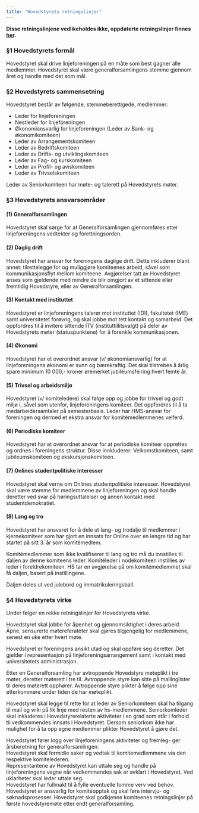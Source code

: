 ```yaml
---
title: "Hovedstyrets retningslinjer"
---
```


**Disse retningslinjene vedlikeholdes ikke, oppdaterte retningslinjer finnes [her](/info/innsikt-og-interface/retningslinjer/).**

### §1 Hovedstyrets formål

Hovedstyret skal drive linjeforeningen på en måte som best gagner alle medlemmer. Hovedstyret skal være generalforsamlingens stemme gjennom året og handle med det som mål. 

### §2 Hovedstyrets sammensetning

Hovedstyret består av følgende, stemmeberettigede, medlemmer: 

* Leder for linjeforeningen
* Nestleder for linjeforeningen
* Økonomiansvarlig for linjeforeningen (Leder av Bank- og økonomikomiteen)
* Leder av Arrangementskomiteen
* Leder av Bedriftskomiteen
* Leder av Drifts- og utviklingskomiteen
* Leder av Fag- og kurskomiteen
* Leder av Profil- og aviskomiteen
* Leder av Trivselskomiteen


Leder av Seniorkomiteen har møte- og talerett på Hovedstyrets møter. 

### §3 Hovedstyrets ansvarsområder

#### (1) Generalforsamlingen

Hovedstyret skal sørge for at Generalforsamlingen gjennomføres etter linjeforeningens vedtekter og forettningsorden. 

#### (2) Daglig drift

Hovedstyret har ansvar for foreningens daglige drift. Dette inkluderer blant annet: tilrettelegge for og muliggjøre komiteenes arbeid, såvel som kommunikasjonsflyt mellom komiteene. Avgjørelser tatt av Hovedstyret anses som gjeldende med mindre de blir omgjort av et sittende eller fremtidig Hovedstyre, eller av Generalforsamlingen.

#### (3) Kontakt med instituttet

Hovedstyret er linjeforeningens talerør mot instituttet (IDI), fakultetet (IME) samt universitetet forøvrig, og skal jobbe mot tett kontakt og samarbeid. Det oppfordres til å invitere sittende ITV (instituttillitsvalgt) på deler av Hovedstyrets møter (statuspunktene) for å forenkle kommunikasjonen. 

#### (4) Økonomi

Hovedstyret har et overordnet ansvar (v/ økonomiansvarlig) for at linjeforeningens økonomi er sunn og bærekraftig. Det skal tilstrebes å årlig spare minimum 10 000,- kroner øremerket jubileumsfeiring hvert femte år. 

#### (5) Trivsel og arbeidsmiljø

Hovedstyret (v/ komiteledere) skal følge opp og jobbe for trivsel og godt miljø i, såvel som utenfor, linjeforeningens komiteer. Det oppfordres til å ta medarbeidersamtaler på semesterbasis. Leder har HMS-ansvar for foreningen og dermed et ekstra ansvar for komitémedlemmenes velferd.

#### (6) Periodiske komiteer

Hovedstyret har et overordnet ansvar for at periodiske komiteer opprettes og ordnes i foreningens struktur. Disse innkluderer: Velkomstkomiteen, samt jubileumskomiteen og ekskursjonskomiteen. 

#### (7) Onlines studentpolitiske interesser

Hovedstyret skal verne om Onlines studentpolitiske interesser. Hovedstyret skal være stemme for medlemmene av linjeforeningen og skal handle deretter ved svar på høringsuttalelser og annen kontakt med studentdemokratiet.

#### (8) Lang og tro

Hovedstyret har ansvaret for å dele ut lang- og trodalje til medlemmer i kjernekomiteer som har gjort en innsats for Online over en lengre tid og har startet på sitt 3. år som komitémedlem. 

Komitémedlemmer som ikke kvalifiserer til lang og tro må du innstilles til daljen av denne komiteens leder. Komitéleder i nodekomiteen instillies av leder i foreldrekomiteen. HS tar en avgjørelse på om komitémedlemmet skal få daljen, basert på instillingene. 

Daljen deles ut ved julebord og immatrikuleringsball. 

### §4 Hovedstyrets virke

Under følger en rekke retningslinjer for Hovedstyrets virke. 

Hovedstyret skal jobbe for åpenhet og gjennomsiktighet i deres arbeid. Åpne, sensurerte møtereferateter skal gjøres tilgjengelig for medlemmene, senest en uke etter hvert møte. 

Hovedstyret er foreningens ansikt utad og skal oppføre seg deretter. Det gjelder i representasjon på linjeforeningsarrangement samt i kontakt med universitetets administrasjon. 

Etter en Generalforsamling har avtroppende Hovedstyre møteplikt i tre møter, deretter møterett i tre til. Avtroppende styre kan sitte på mailinglister til deres møterett opphører.  Avtroppende styre plikter å følge opp sine etterkommere under tiden de har møteplikt.

Hovedstyret skal legge til rette for at leder av Seniorkomiteen skal ha tilgang til mail og wiki på lik linje med resten av hs-medlemmene. Seniorkomleder skal inkluderes i Hovedstyrerelaterte aktiviteter i en grad som står i forhold til vedkommendes innsats i Hovedstyret. Dersom seniorkom ikke har mulighet for å ta opp egne medlemmer plikter Hovedstyret å gjøre det. 

Hovedstyret fører logg over linjeforeningens aktiviteter og fremleg- ger årsberetning for generalforsamlingen.  
Hovedstyret skal formidle saker og vedtak til komitemedlemmene via den respektive komitelederen.  
Representantene av Hovedstyret kan uttale seg og handle på linjeforeningens vegne når vedkommendes sak er avklart i Hovedstyret. Ved uklarheter skal leder uttale seg.  
Hovedstyret har fullmakt til å fylle eventuelle tomme verv ved behov.  
Hovedstyret er ansvarlig for komitéopptak og skal føre intervju- og søknadsprosesser. Hovedstyret skal godkjenne komiteenes retningslinjer på første hovedstyremøte etter endt generalforsamling.